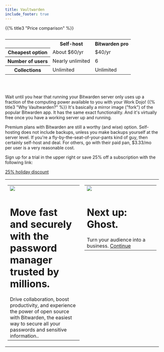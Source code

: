 ```yaml
---
title: Vaultwarden
include_footer: true
---
```


{{% title3 "Price comparison" %}}
<table>
    <caption></caption>
    <tr>
        <td> </td>
        <th scope="col" class="heman">Self-host</th>
        <th scope="col" class="skeletor">Bitwarden pro</th>
    </tr>
    <tr>
        <th scope="row">Cheapest option</th>
        <td>About $60/yr</td>
        <td>$40/yr</td>
    </tr>
    <tr>
        <th scope="row">Number of users</th>
        <td>Nearly unlimited</td>
        <td>6</td>
    </tr>
    <tr>
        <th scope="row">Collections</th>
        <td>Unlimited</td>
        <td>Unlimited</td>
    </tr>

</table>

<br><br>


Wait until you hear that running your Bitwarden server only uses up a fraction of the computing power available to you with your Work Dojo!
{{% title3 "Why Vaultwarden?" %}}
It's basically a mirror image ("fork") of the popular Bitwarden app. It has the same exact functionality.  And it's virtually free once you have a working server up and running.

Premium plans with Bitwarden are still a worthy (and wise) option.  Self-hosting does not include backups, unless you make backups yourself at the server level.  If you're a fly-by-the-seat-of-your-pants kind of guy, then certainly self-host and deal.  For others, go with their paid pan, $3.33/mo per user is a very reasonable cost.

Sign up for a trial in the upper right or save 25% off a subscription with the following link:

 <a href="https://blog.workmates.live/workmates-holiday-season-discount">25% holiday discount</a> 

 
<table border="0" cellpadding="0" cellspacing="0" width="600" id="templateColumns">
    <tr>
        <td align="center" valign="top" width="50%" class="templateColumnContainer">
            <table border="0" cellpadding="10" cellspacing="0" width="100%">
                <tr>
                    <td class="leftColumnContent">
                      <a href="https://bitwarden.com">  
                        <img src="https://workmates.live/wp-content/uploads/2022/11/bitwardenlogo4.png" class="columnImage" />
                    </td>
                </tr>
                <tr>
                    <td valign="top" class="leftColumnContent">
                        <h1>Move fast and securely with the password manager trusted by millions.</h1>
                       Drive collaboration, boost productivity, and experience the power of open source with Bitwarden, the easiest way to secure all your passwords and sensitive information.. 
                    </td>
                </tr>
            </table>
        </td>
        <td align="center" valign="top" width="50%" class="templateColumnContainer">
            <table border="0" cellpadding="10" cellspacing="0" width="100%">
                <tr>
                    <td class="rightColumnContent">
                      <a href="https://ghost.org">
                        <img src="https://workmates.live/wp-content/uploads/2022/11/ghost-black-logo.png" class="columnImage" />
                    </td>
                </tr>
                <tr>
                    <td valign="top" class="rightColumnContent">
                        <h1>Next up:  Ghost.</h1>
                        Turn your audience into a business.
                          <a href="https://workdojos.com/ghost">Continue</a> 
                    </td>
                </tr>
            </table>
        </td>
    </tr>
</table>

